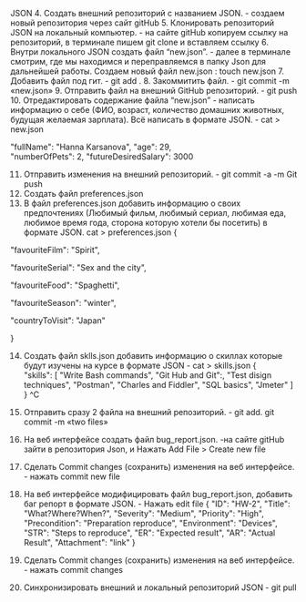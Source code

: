 JSON
 4. Создать внешний репозиторий c названием JSON. - создаем новый репозитория через сайт gitHub
 5. Клонировать репозиторий JSON на локальный компьютер. - на сайте gitHub копируем ссылку на репозиторий,  в терминале пишем git clone и вставляем ссылку 
 6. Внутри локального JSON создать файл “new.json”. - далее в терминале смотрим, где мы находимся и переправляемся в папку Json для дальнейшей работы. Создаем новый файл new.json : touch new.json
 7. Добавить файл под гит. - git add .
 8. Закоммитить файл. - git commit -m «new.json»
 9. Отправить файл на внешний GitHub репозиторий. - git push
 10. Отредактировать содержание файла “new.json” - написать информацию о себе (ФИО, возраст, количество домашних животных, будущая желаемая зарплата). Всё написать в формате JSON. - cat > new.json

"fullName": "Hanna Karsanova",
"age": 29,  
"numberOfPets": 2,
"futureDesiredSalary": 3000

 11. Отправить изменения на внешний репозиторий. - git commit -a -m 
Git push
 12. Создать файл preferences.json
 13. В файл preferences.json добавить информацию о своих предпочтениях (Любимый фильм, любимый сериал, любимая еда, любимое время года, сторона которую хотели бы посетить) в формате JSON.
 cat > preferences.json
{

"favouriteFilm": "Spirit",

"favouriteSerial": "Sex and the city",

"favouriteFood": "Spaghetti",

"favouriteSeason": "winter",

"countryToVisit": "Japan"

}


 14. Создать файл sklls.json добавить информацию о скиллах которые будут изучены на курсе в формате JSON - cat > skills.json
{      
"skills": [
"Write Bash commands",
"Git Hub and Git":,
"Test disign techniques",
"Postman",
"Charles and Fiddler",
"SQL basics",
"Jmeter"
]
}
^C

 15. Отправить сразу 2 файла на внешний репозиторий.  - git add.
											       git commit -m «two files»
 16. На веб интерфейсе создать файл bug_report.json. -на сайте gitHub зайти в репозитория Json, и Нажать Add File > Create new file
 17. Сделать Commit changes (сохранить) изменения на веб интерфейсе. - нажать commit new file
 18. На веб интерфейсе модифицировать файл bug_report.json, добавить баг репорт в формате JSON. - Нажать edit file
{
"ID": "HW-2",
"Title": "What?Where?When?",
"Severity": "Medium",
"Priority": "High", 
"Precondition": "Preparation reproduce",
"Environment": "Devices",
"STR": "Steps to reproduce",
"ER": "Expected result",
"AR": "Actual Result",
"Attachment": "link"
}
 19. Сделать Commit changes (сохранить) изменения на веб интерфейсе. - нажать commit changes
 20. Синхронизировать внешний и локальный репозиторий JSON -  git pull
